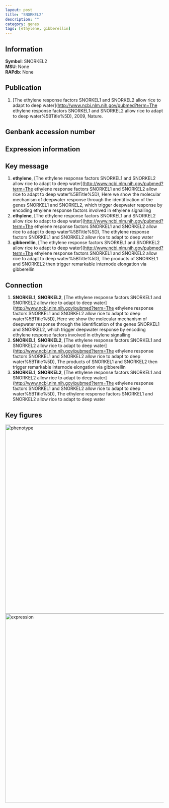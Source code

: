 ```yaml
---
layout: post
title: "SNORKEL2"
description: ""
category: genes
tags: [ethylene, gibberellin]
---
```


## Information
__Symbol__: SNORKEL2  
__MSU__: None  
__RAPdb__: None  

## Publication
1. [The ethylene response factors SNORKEL1 and SNORKEL2 allow rice to adapt to deep water](http://www.ncbi.nlm.nih.gov/pubmed?term=The ethylene response factors SNORKEL1 and SNORKEL2 allow rice to adapt to deep water%5BTitle%5D), 2009, Nature.

## Genbank accession number

## Expression information

## Key message
1. __ethylene__, [The ethylene response factors SNORKEL1 and SNORKEL2 allow rice to adapt to deep water](http://www.ncbi.nlm.nih.gov/pubmed?term=The ethylene response factors SNORKEL1 and SNORKEL2 allow rice to adapt to deep water%5BTitle%5D),  Here we show the molecular mechanism of deepwater response through the identification of the genes SNORKEL1 and SNORKEL2, which trigger deepwater response by encoding ethylene response factors involved in ethylene signalling
2. __ethylene__, [The ethylene response factors SNORKEL1 and SNORKEL2 allow rice to adapt to deep water](http://www.ncbi.nlm.nih.gov/pubmed?term=The ethylene response factors SNORKEL1 and SNORKEL2 allow rice to adapt to deep water%5BTitle%5D), The ethylene response factors SNORKEL1 and SNORKEL2 allow rice to adapt to deep water
3. __gibberellin__, [The ethylene response factors SNORKEL1 and SNORKEL2 allow rice to adapt to deep water](http://www.ncbi.nlm.nih.gov/pubmed?term=The ethylene response factors SNORKEL1 and SNORKEL2 allow rice to adapt to deep water%5BTitle%5D),  The products of SNORKEL1 and SNORKEL2 then trigger remarkable internode elongation via gibberellin

## Connection
1. __SNORKEL1__, __SNORKEL2__, [The ethylene response factors SNORKEL1 and SNORKEL2 allow rice to adapt to deep water](http://www.ncbi.nlm.nih.gov/pubmed?term=The ethylene response factors SNORKEL1 and SNORKEL2 allow rice to adapt to deep water%5BTitle%5D),  Here we show the molecular mechanism of deepwater response through the identification of the genes SNORKEL1 and SNORKEL2, which trigger deepwater response by encoding ethylene response factors involved in ethylene signalling
2. __SNORKEL1__, __SNORKEL2__, [The ethylene response factors SNORKEL1 and SNORKEL2 allow rice to adapt to deep water](http://www.ncbi.nlm.nih.gov/pubmed?term=The ethylene response factors SNORKEL1 and SNORKEL2 allow rice to adapt to deep water%5BTitle%5D),  The products of SNORKEL1 and SNORKEL2 then trigger remarkable internode elongation via gibberellin
3. __SNORKEL1__, __SNORKEL2__, [The ethylene response factors SNORKEL1 and SNORKEL2 allow rice to adapt to deep water](http://www.ncbi.nlm.nih.gov/pubmed?term=The ethylene response factors SNORKEL1 and SNORKEL2 allow rice to adapt to deep water%5BTitle%5D), The ethylene response factors SNORKEL1 and SNORKEL2 allow rice to adapt to deep water

## Key figures
<img src="http://ricencode.github.io/images/SNORKEL2.pheno.png" alt="phenotype"  style="width: 600px;"/>

<img src="http://ricencode.github.io/images/SNORKEL2.exp.png" alt="expression"  style="width: 600px;"/>


